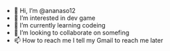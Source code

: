 - 👋 Hi, I’m @ananaso12
- 👀 I’m interested in dev game
- 🌱 I’m currently learning codeing
- 💞️ I’m looking to collaborate on somefing
- 📫 How to reach me I tell my Gmail to reach me later
<!---
ananaso12/ananaso12 is a ✨ special ✨ repository because its `README.md` (this file) appears on your GitHub profile.
You can click the Preview link to take a look at your changes.
--->

